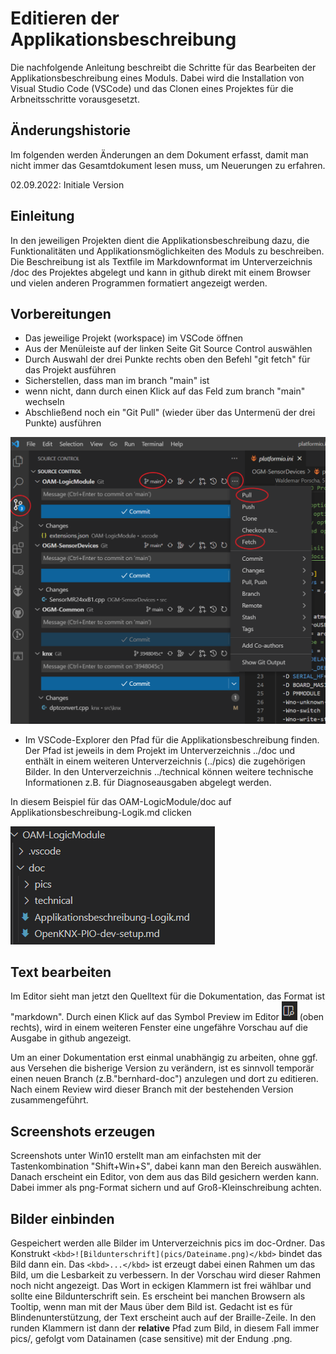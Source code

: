 <!-- 
cSpell:words knxprod EEPROM Ausgangstrigger Sonnenstandsbezogene Sonnenauf vollzumüllen Enocean Pieptönen platformio
cSpell:words softwareseitig untergangszeit Urlaubsinfo Feiertagsinfo Konverterfunktionen Vergleicher Geokoordinaten
cSpell:words Konstantenbelegung vorzubelegen Intervallvergleich Hysteresevergleich Uebersicht Logiktrigger priorität
cSpell:words Szenenkonverter Szenennummern Zahlenbasierte Intervallgrenzen Hystereseschalter Ganzzahlbasierte
cSpell:words erwartungskonform hardwareabhängig Rueckkopplung eingabebereit maliges AUSschaltverzögerung EINschaltverzögerung
cSpell:words Triggersignal expample runterladen Wiregateway updatefähige Updatefunktion Auskühlalarm Zaehler tagestrigger
-->

# Editieren der Applikationsbeschreibung 

Die nachfolgende Anleitung beschreibt die Schritte für das Bearbeiten der Applikationsbeschreibung eines Moduls. Dabei wird die Installation von Visual Studio Code (VSCode) und das Clonen eines Projektes für die Arbneitsschritte vorausgesetzt.

## Änderungshistorie

Im folgenden werden Änderungen an dem Dokument erfasst, damit man nicht immer das Gesamtdokument lesen muss, um Neuerungen zu erfahren.

02.09.2022: Initiale Version


## **Einleitung**

In den jeweiligen Projekten dient die Applikationsbeschreibung dazu, die Funktionalitäten und Applikationsmöglichkeiten des Moduls zu beschreiben. Die Beschreibung ist als Textfile im Markdownformat im Unterverzeichnis /doc des Projektes abgelegt und kann in github direkt mit einem Browser und vielen anderen Programmen formatiert angezeigt werden. 

## **Vorbereitungen**

* Das jeweilige Projekt (workspace) im VSCode öffnen
* Aus der Menüleiste auf der linken Seite Git Source Control auswählen
* Durch Auswahl der drei Punkte rechts oben den Befehl "git fetch" für das Projekt ausführen
* Sicherstellen, dass man im branch "main" ist
* wenn nicht, dann durch einen Klick auf das Feld zum branch "main" wechseln
* Abschließend noch ein "Git Pull" (wieder über das Untermenü der drei Punkte) ausführen

<kbd>![Git](pics/Git-Pull-Fetch.png)</kbd>

* Im VSCode-Explorer den Pfad für die Applikationsbeschreibung finden. Der Pfad ist jeweils in dem Projekt im Unterverzeichnis ../doc und enthält in einem weiteren Unterverzeichnis (../pics) die zugehörigen Bilder. In den Unterverzeichnis ../technical können weitere technische Informationen z.B. für Diagnoseausgaben abgelegt werden.

In diesem Beispiel für das OAM-LogicModule/doc
auf Applikationsbeschreibung-Logik.md clicken

<kbd>![Dateiauswahl](pics/Dateiauswahl.png)</kbd>


## **Text bearbeiten**

Im Editor sieht man jetzt den Quelltext für die Dokumentation, das Format ist "markdown".
Durch einen Klick auf das Symbol Preview im Editor <kbd>![Vorschau](pics/Vorschau.png)</kbd> (oben rechts), wird in einem weiteren Fenster eine ungefähre Vorschau auf die Ausgabe in github angezeigt.


Um an einer Dokumentation erst einmal unabhängig zu arbeiten, ohne ggf. aus Versehen die bisherige Version zu verändern, ist es sinnvoll temporär einen neuen Branch (z.B."bernhard-doc") anzulegen und dort zu editieren. Nach einem Review wird dieser Branch mit der bestehenden Version zusammengeführt.

## **Screenshots erzeugen**

Screenshots unter Win10 erstellt man am einfachsten mit der Tastenkombination "Shift+Win+S", dabei kann man den Bereich auswählen. Danach erscheint ein Editor, von dem aus das Bild gesichern werden kann. Dabei immer als png-Format sichern und auf Groß-Kleinschreibung achten.

## **Bilder einbinden**
Gespeichert werden alle Bilder im Unterverzeichnis pics im doc-Ordner.
Das Konstrukt `<kbd>![Bildunterschrift](pics/Dateiname.png)</kbd>` bindet das Bild dann ein. Das `<kbd>...</kbd>`  ist erzeugt dabei einen Rahmen um das Bild, um die Lesbarkeit zu verbessern. In der Vorschau wird dieser Rahmen noch nicht angezeigt. Das Wort in eckigen Klammern ist frei wählbar und sollte eine Bildunterschrift sein. Es erscheint bei manchen Browsern als Tooltip, wenn man mit der Maus über dem Bild ist. Gedacht ist es für Blindenunterstützung, der Text erscheint auch auf der Braille-Zeile. In den runden Klammern ist dann der **relative** Pfad zum Bild, in diesem Fall immer pics/, gefolgt vom Datainamen (case sensitive) mit der Endung .png. 


